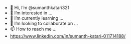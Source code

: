 - 👋 Hi, I’m @sumanthkatari321
- 👀 I’m interested in ...
- 🌱 I’m currently learning ...
- 💞️ I’m looking to collaborate on ...
- 📫 How to reach me ...
- https://www.linkedin.com/in/sumanth-katari-011714188/

<!---
sumanthkatari321/sumanthkatari321 is a ✨ special ✨ repository because its `README.md` (this file) appears on your GitHub profile.
You can click the Preview link to take a look at your changes.
--->
